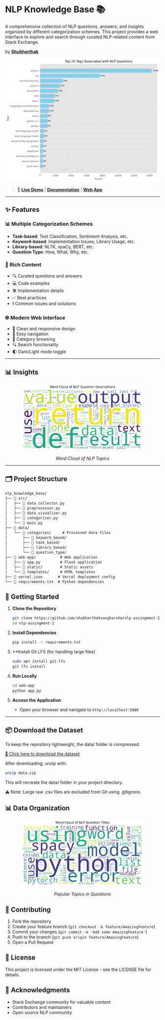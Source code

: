 # NLP Knowledge Base 📚

A comprehensive collection of NLP questions, answers, and insights organized by different categorization schemes. This project provides a web interface to explore and search through curated NLP-related content from Stack Exchange.

by [**Shubharthak**](https://shubharthaksangharsha.github.io/)

[![Web Demo](web-app/static/img/top_tags.png)](https://nlp-assingment.duckdns.org//)

> 🔗 [**Live Demo**](https://nlp-assingment.duckdns.org/) | [**Documentation**](src/README.md) | [**Web App**](web-app/README.md)

---

## ✨ Features

### 📊 Multiple Categorization Schemes
- **Task-based**: Text Classification, Sentiment Analysis, etc.
- **Keyword-based**: Implementation Issues, Library Usage, etc.
- **Library-based**: NLTK, spaCy, BERT, etc.
- **Question Type**: How, What, Why, etc.

### 📝 Rich Content
- 🔍 Curated questions and answers
- 💻 Code examples
- 🛠️ Implementation details
- ✅ Best practices
- ❗ Common issues and solutions

### 🌐 Modern Web Interface
- 🎨 Clean and responsive design
- 🧭 Easy navigation
- 📂 Category browsing
- 🔍 Search functionality
- 🌓 Dark/Light mode toggle

---

## 📊 Insights

<div align="center">
  <img src="web-app/static/img/description_wordcloud.png" alt="Description Word Cloud" width="400"/>
  <p><em>Word Cloud of NLP Topics</em></p>
</div>

---

## 🗂️ Project Structure

```
nlp_knowledge_base/
├── 📁 src/                
│   ├── 📜 data_collector.py   
│   ├── 📜 preprocessor.py     
│   ├── 📜 data_visualizer.py  
│   ├── 📜 categorizer.py      
│   └── 📜 main.py             
├── 📁 data/
│   └── 📁 categories/     # Processed data files
│       ├── 📁 keyword_based/
│       ├── 📁 task_based/
│       ├── 📁 library_based/
│       └── 📁 question_type/
├── 📁 web-app/           # Web application
│   ├── 📜 app.py         # Flask application
│   ├── 📁 static/        # Static assets
│   └── 📁 templates/     # HTML templates
├── 📜 vercel.json       # Vercel deployment config
└── 📜 requirements.txt  # Python dependencies
```

## 🚀 Getting Started

1. **Clone the Repository**
   ```bash
   git clone https://github.com/shubharthaksangharsha/nlp-assingment-2.git
   cd nlp-assingment-2
   ```

2. **Install Dependencies**
   ```bash
   pip install -r requirements.txt
   ```

3. **Install Git LFS (for handling large files)
   ```bash
   sudo apt install git-lfs
   git lfs install

3. **Run Locally**
   ```bash
   cd web-app
   python app.py
   ```

4. **Access the Application**
   - Open your browser and navigate to `http://localhost:5000`

--- 

## 📦 Download the Dataset

To keep the repository lightweight, the data/ folder is compressed.

[🔽 Click here to download the dataset](https://drive.google.com/file/d/1EPZ6mJvLAj0sJqNAWWLo8Bz90K2sSBgy/view?usp=sharing)


After downloading, unzip with:
```bash
unzip data.zip
```

This will recreate the data/ folder in your project directory.

⚠️ Note: Large raw .csv files are excluded from Git using .gitignore. 

## 📊 Data Organization

<div align="center">
  <img src="web-app/static/img/title_wordcloud.png" alt="Title Word Cloud" width="400"/>
  <p><em>Popular Topics in Questions</em></p>
</div>

## 🤝 Contributing

1. Fork the repository
2. Create your feature branch (`git checkout -b feature/AmazingFeature`)
3. Commit your changes (`git commit -m 'Add some AmazingFeature'`)
4. Push to the branch (`git push origin feature/AmazingFeature`)
5. Open a Pull Request

## 📄 License

This project is licensed under the MIT License - see the LICENSE file for details.

## 🙏 Acknowledgments

- Stack Exchange community for valuable content
- Contributors and maintainers
- Open source NLP community 
